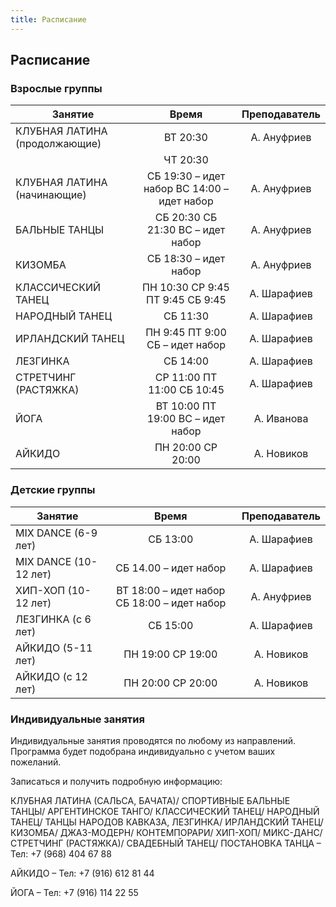 ```yaml
---
title: Расписание
---
```


## Расписание

### Взрослые группы

| Занятие             |   Время  | Преподаватель |
| ----------------- |:----------:|:-------------:|
| КЛУБНАЯ ЛАТИНА (продолжающие) | ВТ 20:30 | А. Ануфриев |
|                               | ЧТ 20:30 |             |
| КЛУБНАЯ ЛАТИНА (начинающие) | СБ 19:30 – идет набор ВС 14:00 – идет набор | А. Ануфриев |
| БАЛЬНЫЕ ТАНЦЫ | СБ 20:30 СБ 21:30 ВС – идет набор | А. Ануфриев |
| КИЗОМБА | СБ 18:30 – идет набор | А. Ануфриев |
| КЛАССИЧЕСКИЙ ТАНЕЦ | ПН 10:30 СР 9:45 ПТ 9:45 СБ 9:45 | А. Шарафиев |
| НАРОДНЫЙ ТАНЕЦ | СБ 11:30 | А. Шарафиев |
| ИРЛАНДСКИЙ ТАНЕЦ | ПН 9:45 ПТ 9:00 СБ – идет набор | А. Шарафиев |
| ЛЕЗГИНКА | СБ 14:00 | А. Шарафиев |
| СТРЕТЧИНГ (РАСТЯЖКА) | СР 11:00 ПТ 11:00 СБ 10:45 | А. Шарафиев |
| ЙОГА | ВТ 10:00 ПТ 19:00 ВС – идет набор | А. Иванова |
| АЙКИДО | ПН 20:00 СР 20:00 | А. Новиков |

### Детские группы

| Занятие             |   Время  | Преподаватель |
| ----------------- |:----------:|:-------------:|
| MIX DANCE (6-9 лет) | СБ 13:00 | А. Шарафиев |
| MIX DANCE (10-12 лет) | СБ 14.00 – идет набор | А. Шарафиев |
| ХИП-ХОП (10-12 лет) | ВТ 18:00 – идет набор СБ 18:00 – идет набор | А. Ануфриев |
| ЛЕЗГИНКА (с 6 лет) | СБ 15:00 | А. Шарафиев |
| АЙКИДО (5-11 лет) | ПН 19:00 СР 19:00 | А. Новиков |
| АЙКИДО (с 12 лет) | ПН 20:00 СР 20:00 | А. Новиков |

### Индивидуальные занятия

Индивидуальные занятия проводятся по любому из направлений. Программа будет подобрана индивидуально с учетом ваших пожеланий.

Записаться и получить подробную информацию:

КЛУБНАЯ ЛАТИНА (САЛЬСА, БАЧАТА)/ СПОРТИВНЫЕ БАЛЬНЫЕ ТАНЦЫ/ АРГЕНТИНСКОЕ ТАНГО/ КЛАССИЧЕСКИЙ ТАНЕЦ/ НАРОДНЫЙ ТАНЕЦ/ ТАНЦЫ НАРОДОВ КАВКАЗА, ЛЕЗГИНКА/ ИРЛАНДСКИЙ ТАНЕЦ/ КИЗОМБА/ ДЖАЗ-МОДЕРН/ КОНТЕМПОРАРИ/ ХИП-ХОП/ МИКС-ДАНС/ СТРЕТЧИНГ (РАСТЯЖКА)/ СВАДЕБНЫЙ ТАНЕЦ/ ПОСТАНОВКА ТАНЦА – Тел: +7 (968) 404 67 88

АЙКИДО – Тел: +7 (916) 612 81 44

ЙОГА – Тел: +7 (916) 114 22 55
